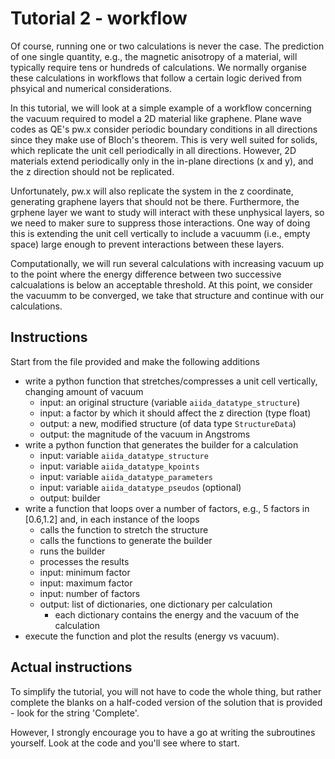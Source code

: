 # Tutorial 2 - workflow

Of course, running one or two calculations is never the case. The prediction of one single quantity, e.g., the magnetic anisotropy of a material, will typically require tens or hundreds of calculations. We normally organise these calculations in workflows that follow a certain logic derived from phsyical and numerical considerations.

In this tutorial, we will look at a simple example of a workflow concerning the vacuum required to model a 2D material like graphene. Plane wave codes as QE's pw.x consider periodic boundary conditions in all directions since they make use of Bloch's theorem. This is very well suited for solids, which replicate the unit cell periodically in all directions. However, 2D materials extend periodically only in the in-plane directions (x and y), and the z direction should not be replicated.

Unfortunately, pw.x will also replicate the system in the z coordinate, generating graphene layers that should not be there. Furthermore, the grphene layer we want to study will interact with these unphysical layers, so we need to maker sure to suppress those interactions. One way of doing this is extending the unit cell vertically to include a vacuumm (i.e., empty space) large enough to prevent interactions between these layers. 

Computationally, we will run several calculations with increasing vacuum up to the point where the energy difference between two successive calcualations is below an acceptable threshold. At this point, we consider the vacuumm to be converged, we take that structure and continue with our calculations.

## Instructions

Start from the file provided and make the following additions

- write a python function that stretches/compresses a unit cell vertically, changing amount of vacuum
  - input: an original structure (variable `aiida_datatype_structure`)
  - input: a factor by which it should affect the z direction (type float)
  - output: a new, modified structure (of data type `StructureData`) 
  - output: the magnitude of the vacuum in Angstroms
- write a python function that generates the builder for a calculation
  - input: variable `aiida_datatype_structure`
  - input: variable `aiida_datatype_kpoints`
  - input: variable `aiida_datatype_parameters`
  - input: variable `aiida_datatype_pseudos` (optional)
  - output: builder
- write a function that loops over a number of factors, e.g., 5 factors in [0.6,1.2] and, in each instance of the loops
  - calls the function to stretch the structure
  - calls the functions to generate the builder
  - runs the builder
  - processes the results
  - input: minimum factor
  - input: maximum factor
  - input: number of factors
  - output: list of dictionaries, one dictionary per calculation
    - each dictionary contains the energy and the vacuum of the calculation
- execute the function and plot the results (energy vs vacuum).

## Actual instructions

To simplify the tutorial, you will not have to code the whole thing, but rather complete the blanks on a half-coded version of the solution that is provided - look for the string 'Complete'.

However, I strongly encourage you to have a go at writing the subroutines yourself. Look at the code and you'll see where to start. 


